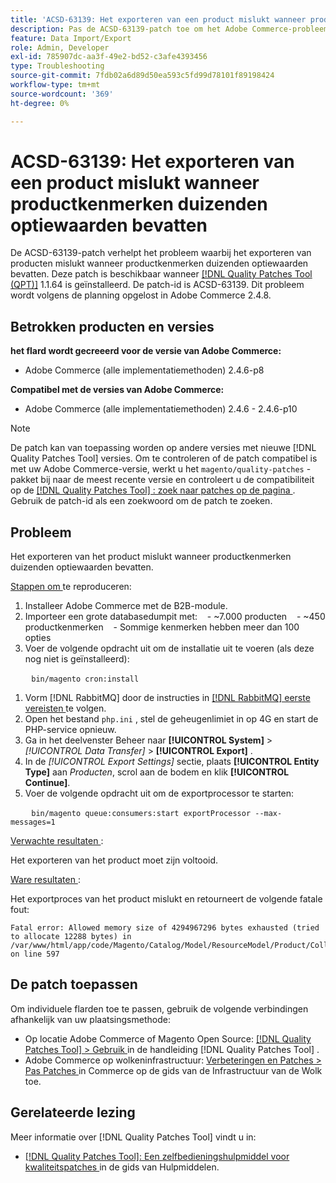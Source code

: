 ```yaml
---
title: 'ACSD-63139: Het exporteren van een product mislukt wanneer productkenmerken duizenden optiewaarden bevatten'
description: Pas de ACSD-63139-patch toe om het Adobe Commerce-probleem op te lossen waarbij het exporteren van producten mislukt wanneer productkenmerken duizenden optiewaarden bevatten.
feature: Data Import/Export
role: Admin, Developer
exl-id: 785907dc-aa3f-49e2-bd52-c3afe4393456
type: Troubleshooting
source-git-commit: 7fdb02a6d89d50ea593c5fd99d78101f89198424
workflow-type: tm+mt
source-wordcount: '369'
ht-degree: 0%

---
```


# ACSD-63139: Het exporteren van een product mislukt wanneer productkenmerken duizenden optiewaarden bevatten

De ACSD-63139-patch verhelpt het probleem waarbij het exporteren van producten mislukt wanneer productkenmerken duizenden optiewaarden bevatten. Deze patch is beschikbaar wanneer [[!DNL Quality Patches Tool (QPT)]](/help/tools/quality-patches-tool/quality-patches-tool-to-self-serve-quality-patches.md) 1.1.64 is geïnstalleerd. De patch-id is ACSD-63139. Dit probleem wordt volgens de planning opgelost in Adobe Commerce 2.4.8.

## Betrokken producten en versies

**het flard wordt gecreeerd voor de versie van Adobe Commerce:**

* Adobe Commerce (alle implementatiemethoden) 2.4.6-p8

**Compatibel met de versies van Adobe Commerce:**

* Adobe Commerce (alle implementatiemethoden) 2.4.6 - 2.4.6-p10

>[!NOTE]
>
>De patch kan van toepassing worden op andere versies met nieuwe [!DNL Quality Patches Tool] versies. Om te controleren of de patch compatibel is met uw Adobe Commerce-versie, werkt u het `magento/quality-patches` -pakket bij naar de meest recente versie en controleert u de compatibiliteit op de [[!DNL Quality Patches Tool] : zoek naar patches op de pagina ](https://experienceleague.adobe.com/tools/commerce-quality-patches/index.html) . Gebruik de patch-id als een zoekwoord om de patch te zoeken.

## Probleem

Het exporteren van het product mislukt wanneer productkenmerken duizenden optiewaarden bevatten.

<u> Stappen om </u> te reproduceren:

1. Installeer Adobe Commerce met de B2B-module.
1. Importeer een grote databasedumpit met:
   - ~7.000 producten
   - ~450 productkenmerken
   - Sommige kenmerken hebben meer dan 100 opties
1. Voer de volgende opdracht uit om de installatie uit te voeren (als deze nog niet is geïnstalleerd):

   ```
   bin/magento cron:install
   ```

1. Vorm [!DNL RabbitMQ] door de instructies in [[!DNL RabbitMQ]  eerste vereisten ](https://experienceleague.adobe.com/en/docs/commerce-operations/installation-guide/prerequisites/rabbitmq) te volgen.
1. Open het bestand `php.ini` , stel de geheugenlimiet in op 4G en start de PHP-service opnieuw.
1. Ga in het deelvenster Beheer naar **[!UICONTROL System]** > *[!UICONTROL Data Transfer]* > **[!UICONTROL Export]** .
1. In de *[!UICONTROL Export Settings]* sectie, plaats **[!UICONTROL Entity Type]** aan *Producten*, scrol aan de bodem en klik **[!UICONTROL Continue]**.
1. Voer de volgende opdracht uit om de exportprocessor te starten:

   ```
   bin/magento queue:consumers:start exportProcessor --max-messages=1
   ```

<u> Verwachte resultaten </u>:

Het exporteren van het product moet zijn voltooid.

<u> Ware resultaten </u>:

Het exportproces van het product mislukt en retourneert de volgende fatale fout:

```
Fatal error: Allowed memory size of 4294967296 bytes exhausted (tried to allocate 12288 bytes) in /var/www/html/app/code/Magento/Catalog/Model/ResourceModel/Product/Collection.php on line 597
```

## De patch toepassen

Om individuele flarden toe te passen, gebruik de volgende verbindingen afhankelijk van uw plaatsingsmethode:

* Op locatie Adobe Commerce of Magento Open Source: [[!DNL Quality Patches Tool] > Gebruik ](/help/tools/quality-patches-tool/usage.md) in de handleiding [!DNL Quality Patches Tool] .
* Adobe Commerce op wolkeninfrastructuur: [ Verbeteringen en Patches > Pas Patches ](https://experienceleague.adobe.com/docs/commerce-cloud-service/user-guide/develop/upgrade/apply-patches.html) in Commerce op de gids van de Infrastructuur van de Wolk toe.

## Gerelateerde lezing

Meer informatie over [!DNL Quality Patches Tool] vindt u in:

* [[!DNL Quality Patches Tool]: Een zelfbedieningshulpmiddel voor kwaliteitspatches ](/help/tools/quality-patches-tool/quality-patches-tool-to-self-serve-quality-patches.md) in de gids van Hulpmiddelen.
